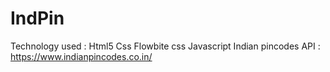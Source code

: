 # IndPin

Technology used : 
Html5
Css
Flowbite css
Javascript
Indian pincodes API : https://www.indianpincodes.co.in/

